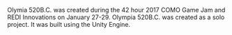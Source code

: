 Olymia 520B.C. was created during the 42 hour 2017 COMO Game Jam and REDI Innovations on January 27-29.
Olympia 520B.C. was created as a solo project. 
It was built using the Unity Engine.
